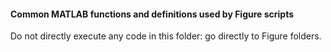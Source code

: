 #### Common MATLAB functions and definitions used by Figure scripts
Do not directly execute any code in this folder: go directly to Figure folders.
